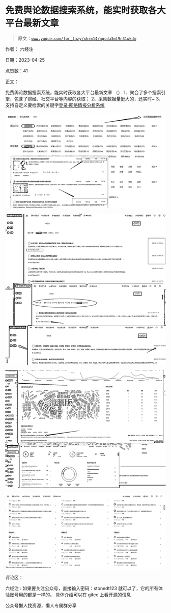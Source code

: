 # 免费舆论数据搜索系统，能实时获取各大平台最新文章

> 原文：[`www.yuque.com/for_lazy/xkrm14/ngcda3mt9n31wkdm`](https://www.yuque.com/for_lazy/xkrm14/ngcda3mt9n31wkdm)



作者： 六经注



日期：2023-04-25



点赞数：41



正文：



免费舆论数据搜索系统，能实时获取各大平台最新文章 （） 1、聚合了多个搜索引擎，包含了财经、社交平台等内容的获取； 2、采集数据量挺大的，还实时~ 3、支持自定义要检索的关键字[登录·网络情报分析系统](http://open-yuqing.stonedt.com/)



![](img/5a42e3538556ed98372a87cc1f473d88.png)  

![](img/6f6358bf014cb9ac58b14e6dcccfd76b.png)  

![](img/4175410aa4ad95af0f9c39dda27fa4f8.png)  

![](img/c29d561ed2d78a219d3cff980b164469.png)  

评论区：



六经注 : 如果要关注公众号，直接输入密码：stonedt123 就可以了，它的所有体验账号用的都是一样的。 具体介绍可以在 gitee 上看开源的信息



公众号懒人找资源，懒人专属群分享

